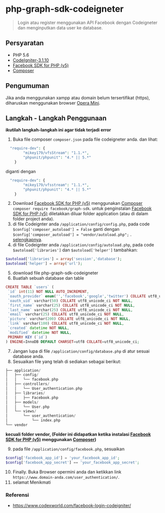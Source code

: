 # php-graph-sdk-codeigneter
> Login atau register menggunakan API Facebook dengan Codeigneter dan menginputkan data user ke database.

## Persyaratan
- PHP 5.6
- [CodeIgniter-3.1.10](http://www.codeigniter.com/)
- [Facebook SDK for PHP (v5)](https://github.com/facebook/php-graph-sdk)
- [Composer](https://getcomposer.org/)

## Pengumuman

Jika anda menggunakan xampp atau domain belum tersertifikat (https), diharuskan menggunakan browser [Opera Mini](https://www.opera.com/).

## Langkah - Langkah Penggunaan
**ikutilah langkah-langkah ini agar tidak terjadi error**

1. Buka file composer `composer.json` pada file codeigneter anda. dan lihat:
```php
  "require-dev": {
		"mikey179/vfsStream": "1.1.*",
		"phpunit/phpunit": "4.* || 5.*"
	}
 ```
diganti dengan
```php
  "require-dev": {
		"mikey179/vfsstream": "1.1.*",
		"phpunit/phpunit": "4.* || 5.*"
	}
 ```
2. Download [Facebook SDK for PHP (v5)](https://github.com/facebook/php-graph-sdk) menggunakan [Composer](https://getcomposer.org/) `composer require facebook/graph-sdk`. untuk penginstalan [Facebook SDK for PHP (v5)](https://github.com/facebook/php-graph-sdk) diletakkan diluar folder application (atau di dalam folder project anda).
3. di file Codeignter anda `/application/config/config.php`, pada code `$config['composer_autoload'] = False` ganti dengan `$config['composer_autoload'] = "vendor/autoload.php";` . [selengkapnya](https://www.codeigniter.com/user_guide/general/autoloader.html).
4. di file Codeignter anda `/application/config/autoload.php`, pada code `$autoload['libraries']`  dan `$autoload['helper']` tambahkan:

```php
$autoload['libraries'] = array('session','database');
$autoload['helper'] = array('url');
```
5. download file php-graph-sdk-codeigneter
6. Buatlah sebuah database dan table
```php
CREATE TABLE `users` (
 `id` int(11) NOT NULL AUTO_INCREMENT,
 `oauth_provider` enum('','facebook','google','twitter') COLLATE utf8_unicode_ci NOT NULL,
 `oauth_uid` varchar(50) COLLATE utf8_unicode_ci NOT NULL,
 `first_name` varchar(25) COLLATE utf8_unicode_ci NOT NULL,
 `last_name` varchar(25) COLLATE utf8_unicode_ci NOT NULL,
 `email` varchar(25) COLLATE utf8_unicode_ci NOT NULL,
 `picture` varchar(200) COLLATE utf8_unicode_ci NOT NULL,
 `link` varchar(100) COLLATE utf8_unicode_ci NOT NULL,
 `created` datetime NOT NULL,
 `modified` datetime NOT NULL,
 PRIMARY KEY (`id`)
) ENGINE=InnoDB DEFAULT CHARSET=utf8 COLLATE=utf8_unicode_ci;
```
7. Jangan lupa di file `/application/config/database.php` di atur sesuai database anda.
8. Sesuaikan file yang telah di sediakan sebagai berikut: 
```php
├── application/
│   ├── config/
│   │   └── facebook.php
│   ├── controllers/
│   │   └── User_authentication.php
│   ├── libraries/
│   │   ├── Facebook.php
│   ├── models/
│   │   └── User.php
│   └── views/
│       └── user_authentication/
│           └── index.php
└── vendor

```
**kecuali folder vendor, (Folder ini didapatkan ketika instalasi [Facebook SDK for PHP (v5)](https://github.com/facebook/php-graph-sdk) menggunakan [Composer](https://getcomposer.org/))**

9. pada file `/application/config/facebook.php`, sesuaikan
```php
$config['facebook_app_id'] = 'your_facebook_app_id';
$config['facebook_app_secret'] == 'your_facebook_app_secret';
```
10. Finally. Buka Browser opermini anda dan ketikkan link `https://www.domain-anda.com/user_authentication/`.
11. selamat Menikmati


### Referensi
- https://www.codexworld.com/facebook-login-codeigniter/
